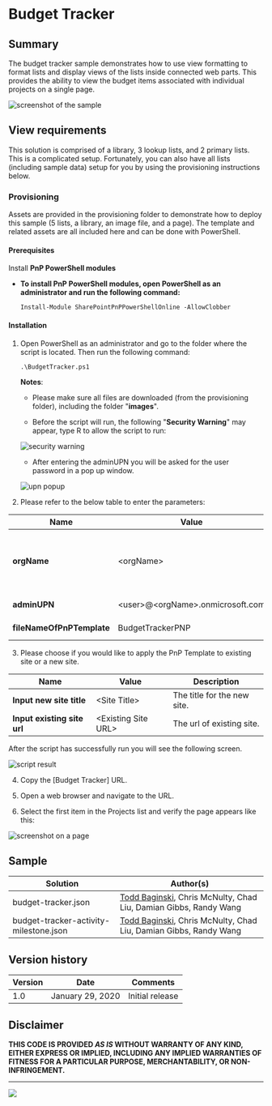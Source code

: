 # Budget Tracker

## Summary
The budget tracker sample demonstrates how to use view formatting to format lists and display views of the lists inside connected web parts. This provides the ability to view the budget items associated with individual projects on a single page. 

 ![screenshot of the sample](./assets/screenshot.png)

## View requirements

This solution is comprised of a library, 3 lookup lists, and 2 primary lists. This is a complicated setup. Fortunately, you can also have all lists (including sample data) setup for you by using the provisioning instructions below.

### Provisioning

Assets are provided in the provisioning folder to demonstrate how to deploy this sample (5 lists, a library, an image file, and a page). The template and related assets are all included here and can be done with PowerShell.

#### Prerequisites

Install **PnP PowerShell modules** 

* **To install PnP PowerShell modules, open PowerShell as an administrator and run the following command:**  
   
  ``Install-Module SharePointPnPPowerShellOnline -AllowClobber``

#### Installation 
 
1. Open PowerShell as an administrator and go to the folder where the script is located. Then run the following command: 

   ``.\BudgetTracker.ps1``   
      
   **Notes**: 
   * Please make sure all files are downloaded (from the provisioning folder), including the folder "**images**". 

   * Before the script will run, the following "**Security Warning**" may appear, type R to allow the script to run:

   ![security warning](assets/security-warning.png)

   * After entering the adminUPN you will be asked for the user password in a pop up window.
   
   ![upn popup](assets/credential-popup.png)   
      
2. Please refer to the below table to enter the parameters:

| **Name**                      | **Value**                   | **Description**                                              |
| ----------------------------- | --------------------------- | ------------------------------------------------------------ |
| **orgName**                   | \<orgName\>                       | The name of the tenant.  For example:  If your SharePoint URL is http://contoso.sharepoint.com then your orgName is contoso.  |
| **adminUPN**                  | \<user\>@\<orgName\>.onmicrosoft.com | The site administrator account.                |
| **fileNameOfPnPTemplate** | BudgetTrackerPNP           | The file name of the **PnP Provisioning Template**.  |

3. Please choose if you would like to apply the PnP Template to existing site or a new site.

| **Name**                      | **Value**                   | **Description**                                              |
| ----------------------------- | --------------------------- | ------------------------------------------------------------ |
| **Input new site title**      | \<Site Title\>              | The title for the new site.                                  |
| **Input existing site url**   | \<Existing Site URL\> | The url of existing site.                |

After the script has successfully run you will see the following screen.

 ![script result](assets/Finish.png)

4. Copy the [Budget Tracker] URL.
 
5. Open a web browser and navigate to the URL.
 
6. Select the first item in the Projects list and verify the page appears like this:

 ![screenshot on a page](assets/screenshot.png)

## Sample

Solution|Author(s)
--------|---------
budget-tracker.json | [Todd Baginski](https://github.com/TBag), Chris McNulty, Chad Liu, Damian Gibbs, Randy Wang
budget-tracker-activity-milestone.json | [Todd Baginski](https://github.com/TBag), Chris McNulty, Chad Liu, Damian Gibbs, Randy Wang

## Version history

Version|Date|Comments
-------|----|--------
1.0|January 29, 2020|Initial release

## Disclaimer

**THIS CODE IS PROVIDED *AS IS* WITHOUT WARRANTY OF ANY KIND, EITHER EXPRESS OR IMPLIED, INCLUDING ANY IMPLIED WARRANTIES OF FITNESS FOR A PARTICULAR PURPOSE, MERCHANTABILITY, OR NON-INFRINGEMENT.**

---

<img src="https://pnptelemetry.azurewebsites.net/list-formatting/view-samples/budget-tracker" />
